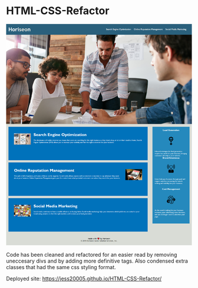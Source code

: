 # HTML-CSS-Refactor
![Screenshot of webpage](assets/images/webpage-screenshot.png)

 Code has been cleaned and refactored for an easier read by removing uneccesary divs and by adding more definitive tags. Also condensed extra classes that had the same css styling format.    

 Deployed site: https://jess20005.github.io/HTML-CSS-Refactor/
